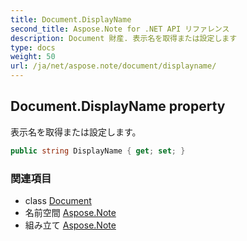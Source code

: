 ```yaml
---
title: Document.DisplayName
second_title: Aspose.Note for .NET API リファレンス
description: Document 財産. 表示名を取得または設定します
type: docs
weight: 50
url: /ja/net/aspose.note/document/displayname/
---
```

## Document.DisplayName property

表示名を取得または設定します。

```csharp
public string DisplayName { get; set; }
```

### 関連項目

* class [Document](../)
* 名前空間 [Aspose.Note](../../document/)
* 組み立て [Aspose.Note](../../../)


